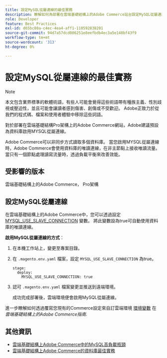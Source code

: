 ```yaml
---
title: 設定MySQL從屬連線的最佳實務
description: 瞭解如何為部署在雲端基礎結構上的Adobe Commerce站台設定MySQL從屬連線。
role: Developer
feature: Best Practices
exl-id: d65bc80a-c4ec-4ea4-aff1-110592838201
source-git-commit: 94d7a57dcd006251e8eefbdb4ec3a5e140bf43f9
workflow-type: tm+mt
source-wordcount: '313'
ht-degree: 0%

---
```


# 設定MySQL從屬連線的最佳實務

>[!NOTE]
>
>本文包含業界標準的軟體術語，有些人可能會覺得這些術語帶有種族主義、性別歧視或壓迫性，並且可能會讓讀者感到傷害、創傷或不受歡迎。 Adobe正致力於從我們的程式碼、檔案和使用者體驗中移除這些詞語。

對於部署在雲端基礎結構Pro架構上的Adobe Commerce網站，Adobe建議預設為資料庫啟用MYSQL從屬連線。

Adobe Commerce可以非同步方式讀取多個資料庫。 當您啟用MYSQL從屬連線時，Adobe Commerce會使用資料庫的唯讀連線，在非主節點上接收唯讀流量。 當只有一個節點處理讀寫流量時，透過負載平衡來改善效能。

## 受影響的版本

雲端基礎結構上的Adobe Commerce， Pro架構

## 設定MySQL從屬連線

在雲端基礎結構上的Adobe Commerce中，您可以透過設定 [MYSQL_USE_SLAVE_CONNECTION](https://experienceleague.adobe.com/docs/commerce-cloud-service/user-guide/configure/env/stage/variables-deploy.html#mysql_use_slave_connection) 變數。 將此變數設為true可自動使用資料庫的唯讀連線。

**啟用MySQL從屬連線的方式**：

1. 在本機工作站上，變更至專案目錄。

1. 在 `.magento.env.yaml` 檔案，設定 `MYSQL_USE_SLAVE_CONNECTION` 為true。

   ```
   stage:
     deploy:
       MYSQL_USE_SLAVE_CONNECTION: true
   ```

1. 認可 `.magento.env.yaml` 檔案變更並推送到遠端環境。

   成功完成部署後，雲端環境便會啟用MySQL從屬連線。

進一步瞭解如何透過覆寫您現有的Commerce設定來自訂雲端環境 [環境變數](https://experienceleague.adobe.com/docs/commerce-cloud-service/user-guide/configure/env/configure-env-yaml.html#environment-variables) 在 _雲端基礎結構上的Adobe Commerce指南_.

## 其他資訊

- [雲端基礎結構上Adobe Commerce中的MySQL高負載瓶頸](https://experienceleague.adobe.com/docs/commerce-knowledge-base/kb/troubleshooting/database/mysql-high-load-bottleneck-in-magento-commerce-cloud.html?lang=en)
- [雲端基礎結構上Adobe Commerce的資料庫最佳實務](database-on-cloud.md)
